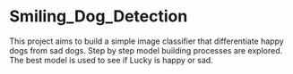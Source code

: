 # Smiling_Dog_Detection

This project aims to build a simple image classifier that differentiate happy dogs from sad dogs.
Step by step model building processes are explored.
The best model is used to see if Lucky is happy or sad.
